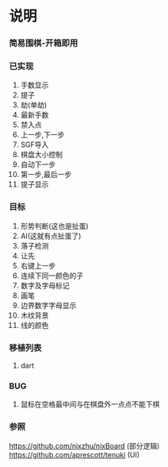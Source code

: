 # 说明
### 简易围棋-开箱即用

### 已实现
1. 手数显示  
2. 提子  
3. 劫(单劫)  
4. 最新手数  
5. 禁入点  
6. 上一步,下一步  
7. SGF导入  
8. 棋盘大小控制  
9. 自动下一步  
10. 第一步,最后一步 
11. 提子显示   

### 目标
1. 形势判断(这也是扯蛋)  
2. AI(这就有点扯蛋了) 
3. 落子检测   
4. 让先  
5. 右键上一步  
6. 连续下同一颜色的子  
7. 数字及字母标记
8. 画笔  
9. 边界数字字母显示
10. 木纹背景  
11. 线的颜色


### 移植列表
1. dart

### BUG
1. 鼠标在空格最中间与在棋盘外一点点不能下棋  

### 参照
https://github.com/nixzhu/nixBoard  (部分逻辑)  
https://github.com/aprescott/tenuki  (UI)
